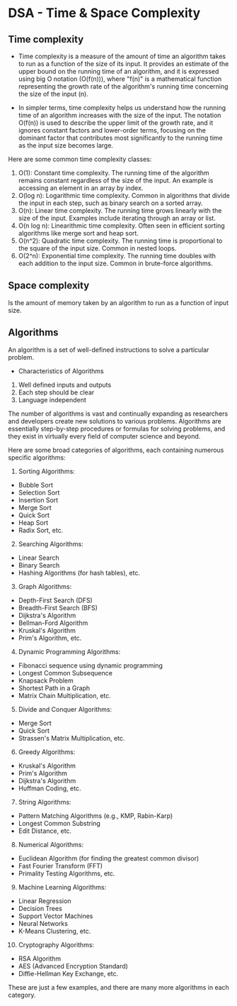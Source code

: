 # DSA - Time & Space Complexity

## Time complexity

* Time complexity is a measure of the amount of time an algorithm takes to run as a function of the size of its input. It provides an estimate of the upper bound on the running time of an algorithm, and it is expressed using big O notation (O(f(n))), where "f(n)" is a mathematical function representing the growth rate of the algorithm's running time concerning the size of the input (n).

* In simpler terms, time complexity helps us understand how the running time of an algorithm increases with the size of the input. The notation O(f(n)) is used to describe the upper limit of the growth rate, and it ignores constant factors and lower-order terms, focusing on the dominant factor that contributes most significantly to the running time as the input size becomes large.

Here are some common time complexity classes:

1. O(1): Constant time complexity. The running time of the algorithm remains constant regardless of the size of the input. An example is accessing an element in an array by index.
2. O(log n): Logarithmic time complexity. Common in algorithms that divide the input in each step, such as binary search on a sorted array.
3. O(n): Linear time complexity. The running time grows linearly with the size of the input. Examples include iterating through an array or list.
4. O(n log n): Linearithmic time complexity. Often seen in efficient sorting algorithms like merge sort and heap sort.
5. O(n^2): Quadratic time complexity. The running time is proportional to the square of the input size. Common in nested loops.
6. O(2^n): Exponential time complexity. The running time doubles with each addition to the input size. Common in brute-force algorithms.

## Space complexity

Is the amount of memory taken by an algorithm to run as a function of input size.

## Algorithms

An algorithm is a set of well-defined instructions to solve a particular problem.

* Characteristics of Algorithms
1. Well defined inputs and outputs
2. Each step should be clear
3. Language independent

The number of algorithms is vast and continually expanding as researchers and developers create new solutions to various problems. Algorithms are essentially step-by-step procedures or formulas for solving problems, and they exist in virtually every field of computer science and beyond.

Here are some broad categories of algorithms, each containing numerous specific algorithms:

1. Sorting Algorithms:

* Bubble Sort
* Selection Sort
* Insertion Sort
* Merge Sort
* Quick Sort
* Heap Sort
* Radix Sort, etc.

2. Searching Algorithms:

* Linear Search
* Binary Search
* Hashing Algorithms (for hash tables), etc.

3. Graph Algorithms:

* Depth-First Search (DFS)
* Breadth-First Search (BFS)
* Dijkstra's Algorithm
* Bellman-Ford Algorithm
* Kruskal's Algorithm
* Prim's Algorithm, etc.

4. Dynamic Programming Algorithms:

* Fibonacci sequence using dynamic programming
* Longest Common Subsequence
* Knapsack Problem
* Shortest Path in a Graph
* Matrix Chain Multiplication, etc.

5. Divide and Conquer Algorithms:

* Merge Sort
* Quick Sort
* Strassen's Matrix Multiplication, etc.

6. Greedy Algorithms:

* Kruskal's Algorithm
* Prim's Algorithm
* Dijkstra's Algorithm
* Huffman Coding, etc.

7. String Algorithms:

* Pattern Matching Algorithms (e.g., KMP, Rabin-Karp)
* Longest Common Substring
* Edit Distance, etc.

8. Numerical Algorithms:

* Euclidean Algorithm (for finding the greatest common divisor)
* Fast Fourier Transform (FFT)
* Primality Testing Algorithms, etc.

9. Machine Learning Algorithms:

* Linear Regression
* Decision Trees
* Support Vector Machines
* Neural Networks
* K-Means Clustering, etc.

10. Cryptography Algorithms:

* RSA Algorithm
* AES (Advanced Encryption Standard)
* Diffie-Hellman Key Exchange, etc.

These are just a few examples, and there are many more algorithms in each category. 

